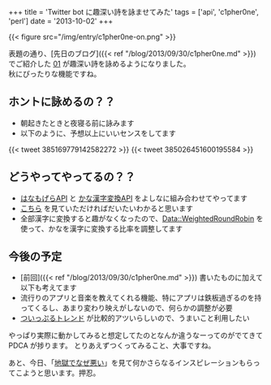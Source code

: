 +++
title = 'Twitter bot に趣深い詩を詠ませてみた'
tags = ['api', 'c1pher0ne', 'perl']
date = '2013-10-02'
+++

{{< figure src="/img/entry/c1pher0ne-on.png" >}}

表題の通り、[先日のブログ]({{< ref "/blog/2013/09/30/c1pher0ne.md" >}}) でご紹介した [01](http://twitter.com/c1pher0ne) が趣深い詩を詠めるようになりました。  
秋にぴったりな機能ですね。

<!--more-->

## ホントに詠めるの？？

- 朝起きたときと夜寝る前に詠みます
- 以下のように、予想以上にいいセンスをしてます

{{< tweet 385169779142582272 >}}
{{< tweet 385026451600195584 >}}

## どうやってやってるの？？

- [はなもげらAPI](http://truelogic.biz/hanamogera/hana-about.html) と [かな漢字変換API](http://developer.yahoo.co.jp/webapi/jlp/jim/v1/conversion.html) をよしなに組み合わせてやってます
- [こちら](https://github.com/m0t0k1ch1/c1pher0ne/blob/master/lib/Cipherone/Model/Poem.pm) を見ていただければだいたいわかると思います
- 全部漢字に変換すると趣がなくなったので、[Data::WeightedRoundRobin](http://search.cpan.org/~xaicron/Data-WeightedRoundRobin-0.06/lib/Data/WeightedRoundRobin.pm) を使って、かなを漢字に変換する比率を調整してます

## 今後の予定
- [前回]({{< ref "/blog/2013/09/30/c1pher0ne.md" >}}) 書いたものに加えて以下も考えてます
- 流行りのアプリと音楽を教えてくれる機能、特にアプリは鉄板過ぎるのを持ってくるし、あまり変わり映えがしないので、何らかの調整が必要
- [ついっぷるトレンド](http://tr.twipple.jp) が比較的アツいらしいので、うまいこと利用したい

やっぱり実際に動かしてみると想定してたのとなんか違うなーってのがでてきて PDCA が捗ります。
とりあえずつくってみること、大事ですね。

あと、今日、「[地獄でなぜ悪い](http://play-in-hell.com)」を見て何かさらなるインスピレーションもらってこようと思います。押忍。
